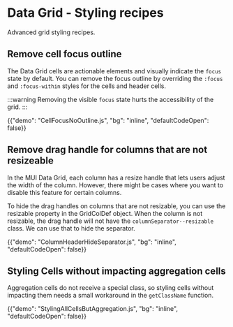 # Data Grid - Styling recipes

<p class="description">Advanced grid styling recipes.</p>

## Remove cell focus outline

The Data Grid cells are actionable elements and visually indicate the `focus` state by default.
You can remove the focus outline by overriding the `:focus` and `:focus-within` styles for the cells and header cells.

:::warning
Removing the visible `focus` state hurts the accessibility of the grid.
:::

{{"demo": "CellFocusNoOutline.js", "bg": "inline", "defaultCodeOpen": false}}

## Remove drag handle for columns that are not resizeable

In the MUI Data Grid, each column has a resize handle that lets users adjust the width of the column.
However, there might be cases where you want to disable this feature for certain columns.

To hide the drag handles on columns that are not resizable, you can use the resizable property in the GridColDef object.
When the column is not resizable, the drag handle will not have the `columnSeparator--resizable` class.
We can use that to hide the separator.

{{"demo": "ColumnHeaderHideSeparator.js", "bg": "inline", "defaultCodeOpen": false}}

## Styling Cells without impacting aggregation cells [<span class="plan-premium"></span>](/x/introduction/licensing/#premium-plan 'Premium plan')

Aggregation cells do not receive a special class, so styling cells without impacting them needs a small workaround in the `getClassName` function.

{{"demo": "StylingAllCellsButAggregation.js", "bg": "inline", "defaultCodeOpen": false}}
